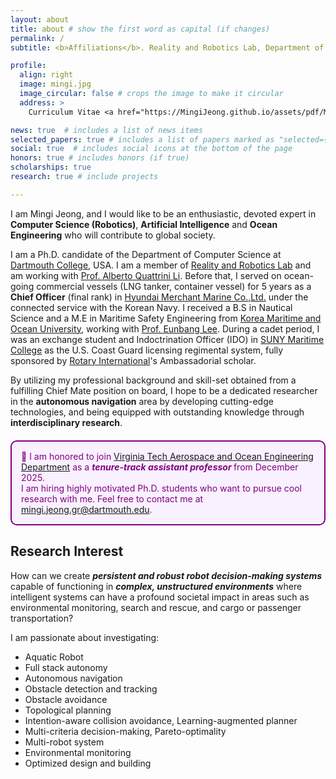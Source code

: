 ```yaml
---
layout: about
title: about # show the first word as capital (if changes)
permalink: /
subtitle: <b>Affiliations</b>. Reality and Robotics Lab, Department of Computer Science, Dartmouth College, USA

profile:
  align: right
  image: mingi.jpg
  image_circular: false # crops the image to make it circular
  address: >
    Curriculum Vitae <a href="https://MingiJeong.github.io/assets/pdf/Mingi_Jeong_CV.pdf"><i class="fas fa-file-pdf"></i></a>

news: true  # includes a list of news items
selected_papers: true # includes a list of papers marked as "selected={true}"
social: true  # includes social icons at the bottom of the page
honors: true # includes honors (if true)
scholarships: true
research: true # include projects

---
```


I am Mingi Jeong, and I would like to be an enthusiastic, devoted expert in __Computer Science (Robotics)__, __Artificial Intelligence__ and __Ocean Engineering__ who will contribute to global society. 

I am a Ph.D. candidate of the Department of Computer Science at [Dartmouth College](https://home.dartmouth.edu/), USA. I am a member of [Reality and Robotics Lab](https://rlab.cs.dartmouth.edu/home/) and am working with [Prof. Alberto Quattrini Li](https://rlab.cs.dartmouth.edu/albertoq/). Before that, I served on ocean-going commercial vessels (LNG tanker, container vessel) for 5 years as a __Chief Officer__ (final rank) in [Hyundai Merchant Marine Co.,Ltd.](http://www.hmm21.com/cms/company/engn/index.jsp) under the connected service with the Korean Navy. I received a B.S in Nautical Science and a M.E in Maritime Safety Engineering from [Korea Maritime and Ocean University](https://www.kmou.ac.kr/english/main.do), working with [Prof. Eunbang Lee](https://www.kmou.ac.kr/mp/cm/cntnts/cntntsView.do?mi=2062&cntntsId=701). During a cadet period, I was an exchange student and Indoctrination Officer (IDO) in [SUNY Maritime College](https://www.sunymaritime.edu/) as the U.S. Coast Guard licensing regimental system, fully sponsored by [Rotary International](https://www.rotary.org/en)'s Ambassadorial scholar.


By utilizing my professional background and skill-set obtained from a fulfilling Chief Mate position on board, I hope to be a dedicated researcher in the __autonomous navigation__ area by developing cutting-edge technologies, and being equipped with outstanding knowledge through __interdisciplinary research__.

<!-- I am mainly focuses on marine autonomy by surface vehicles. I study design platform, situational awareness, and obstacle avoidance algorithms of robotic boats through __interdisciplinary research__ to contribute to safe and efficient autonomous navigation in real-world environments.  -->
 
<div style="clear: both;"></div>
<div style="border: 2px solid purple; border-radius: 10px; padding: 15px; background-color: #f9f1ff; margin-top: 20px; margin-bottom: 20px;">
  <p style="color: purple; margin: 0;">
    🎉 I am honored to join 
    <a href="https://www.aoe.vt.edu/" target="_blank">Virginia Tech Aerospace and Ocean Engineering Department</a> 
    as a <strong><em>tenure-track assistant professor </em></strong> from December 2025. <br>
    I am hiring highly motivated Ph.D. students who want to pursue cool research with me. Feel free to contact me at 
    <a href="mailto:mingi.jeong.gr@dartmouth.edu">mingi.jeong.gr@dartmouth.edu</a>.
  </p>
</div>

<h2><b>Research Interest </b></h2>

How can we create ***persistent and robust robot decision-making systems*** capable of functioning in ***complex, unstructured environments*** where intelligent systems can have a profound societal impact in areas such as environmental monitoring, search and rescue, and cargo or passenger transportation? 

I am passionate about investigating:
* Aquatic Robot
* Full stack autonomy
* Autonomous navigation
* Obstacle detection and tracking
* Obstacle avoidance
* Topological planning
* Intention-aware collision avoidance, Learning-augmented planner
* Multi-criteria decision-making, Pareto-optimality
* Multi-robot system
* Environmental monitoring
* Optimized design and building

<!-- Marine Robot, Full stack autonomy, Autonomous navigation, Autonomous Surface Vehicle, In-water obstacle detection and tracking, Obstacle avoidance, Topological (homotopy) planning, Intention-aware collision avoidance, Learning-augmented planner, Multi-robot system, Multi-criteria decision-making, Pareto-optimality, Environmental monitoring, Optimized design and building, Reliance-aware sensor fusion_ -->






